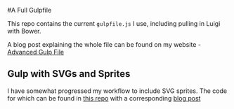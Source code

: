 #A Full Gulpfile

This repo contains the current `gulpfile.js` I use, including pulling in Luigi with Bower.

A blog post explaining the whole file can be found on my website - [Advanced Gulp File](http://www.mikestreety.co.uk/blog/an-advanced-gulpjs-file)

## Gulp with SVGs and Sprites

I have somewhat progressed my workflow to include SVG sprites. The code for which can be found in [this repo](https://github.com/liquidlight/sass-gulp-svg-sprite) with a corresponding [blog post](https://www.liquidlight.co.uk/blog/article/creating-svg-sprites-using-gulp-and-sass/)

